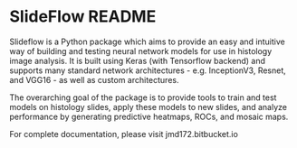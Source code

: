# SlideFlow README

Slideflow is a Python package which aims to provide an easy and intuitive way of building and testing neural network models for use in histology image analysis. It is built using Keras (with Tensorflow backend) and supports many standard network architectures - e.g. InceptionV3, Resnet, and VGG16 - as well as custom architectures.
 
The overarching goal of the package is to provide tools to train and test models on histology slides, apply these models to new slides, and analyze performance by generating predictive heatmaps, ROCs, and mosaic maps.

For complete documentation, please visit jmd172.bitbucket.io